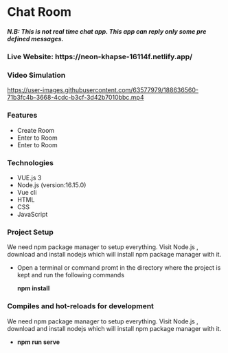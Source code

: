 <h1>Chat Room</h1>

<h5 style style="color:red;">N.B: This is not real time chat app. This app can reply only some pre defined messages.</h5>
<h3>Live Website: https://neon-khapse-16114f.netlify.app/</h3>
<h3>Video Simulation</h3>

https://user-images.githubusercontent.com/63577979/188636560-71b3fc4b-3668-4cdc-b3cf-3d42b7010bbc.mp4

<h3>Features</h3>
<ul>
  <li>Create Room</li>
  <li>Enter to Room</li>
  <li>Enter to Room</li>
</ul>


<h3>Technologies</h3>
<ul>
  <li>VUE.js 3</li>
  <li>Node.js (version:16.15.0)</li>
  <li>Vue cli</li>
  <li>HTML</li>
  <li>CSS</li>
  <li>JavaScript</li>
</ul>

<h3>Project Setup</h3>
<p>We need npm package manager to setup everything. Visit Node.js , download and install nodejs which will install npm package manager with it.</p>
<ul>
  <li>Open a terminal or command promt in the directory where the project is kept and run the following commands</li>
  <p><b>npm install</b><p/>
</ul>

<h3>Compiles and hot-reloads for development</h3>
<p>We need npm package manager to setup everything. Visit Node.js , download and install nodejs which will install npm package manager with it.</p>
<ul>
  <li><p><b>npm run serve</b><p/></li>
</ul>



